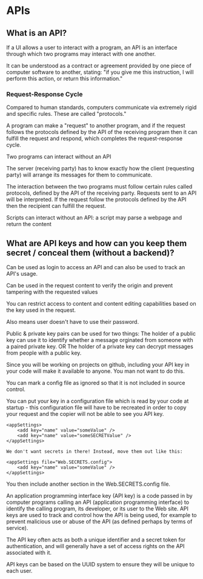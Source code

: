# APIs

## What is an API?

If a UI allows a user to interact with a program, an API is an interface through
which two programs may interact with one another.

It can be understood as a contract or agreement provided by one piece of computer
software to another, stating: "if you give me this instruction, I will perform this action,
or return this information."

### Request-Response Cycle

Compared to human standards, computers communicate via extremely rigid and specific
rules. These are called "protocols."

A program can make a "request" to another program, and if the request follows the protocols
defined by the API of the receiving program then it can fulfill the request and respond,
which completes the request-response cycle.

Two programs can interact without an API



The server (receiving party) has to know exactly how the client (requesting party)
will arrange its messages for them to communicate.

The interaction between the two programs must follow certain rules called protocols, defined by the API of the receiving party.
Requests sent to an API will be interpreted. If the request follow the protocols defined by the API then the recipient can fulfill the request.

Scripts can interact without an API: a script may parse a webpage and return the content

## What are API keys and how can you keep them secret / conceal them (without a backend)?



Can be used as login to access an API and can also be used to track an API's usage.

Can be used in the request content to verify the origin and prevent tampering with the requested values

You can restrict access to content and content editing capabilities based on the key used in the request.

Also means user doesn't have to use their password.

Public & private key pairs can be used for two things:
The holder of a public key can use it to identify whether a message orginated from someone with a paired private key.
OR
The holder of a private key can decrypt messages from people with a public key.

Since you will be working on projects on github, including your API key in your code will make it available to anyone. You man
not want to do this.

You can mark a config file as ignored so that it is not included in source control.

You can put your key in a configuration file which is read by your code at startup - this configuration file will have to be
recreated in order to copy your request and the copier will not be able to see you API key.

```
<appSettings>      
    <add key="name" value="someValue" />
    <add key="name" value="someSECRETValue" />
</appSettings>

We don't want secrets in there! Instead, move them out like this:

<appSettings file="Web.SECRETS.config">      
    <add key="name" value="someValue" />
</appSettings>
```

You then include another <appSettings> section in the Web.SECRETS.config file.

An application programming interface key (API key) is a code passed in by computer programs calling an API (application programming interface) to identify the calling program, its developer, or its user to the Web site. API keys are used to track and control how the API is being used, for example to prevent malicious use or abuse of the API (as defined perhaps by terms of service).

The API key often acts as both a unique identifier and a secret token for authentication, and will generally have a set of access rights on the API associated with it.

API keys can be based on the UUID system to ensure they will be unique to each user.
